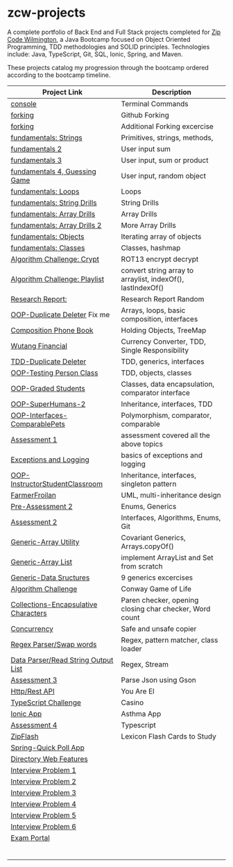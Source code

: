 # zcw-projects
A complete portfolio of Back End and Full Stack projects completed for [Zip Code Wilmington](http://www.zipcodewilmington.com/), a Java Bootcamp focused on Object Oriented Programming, TDD methodologies and SOLID principles. Technologies include: Java, TypeScript, Git, SQL, Ionic, Spring, and Maven.

These projects catalog my progression through the bootcamp ordered according to the bootcamp timeline.

| Project Link                                                 | Description                                                 |
| ------------------------------------------------------------ | ----------------------------------------------------------- |
| [console](/CR-MesoLabs-Console)                              | Terminal Commands                                           |
| [forking]( /Spoon-Knife)                                     | Github Forking                                              |
| [forking](/CR-MicroLabs-Git-MyFirstFork)                     | Additional Forking excercise                                |
| [fundamentals: Strings]( /CR-MicroLabs-JavaFundamentals-DanDoBetterDrills) | Primitives, strings, methods,                               |
| [fundamentals 2]( /ZCW-MicroLabs-JavaFundamentals-SumOfInput) | User input sum                                              |
| [fundamentals 3]( /ZCW-MicroLabs-JavaFundamentals-SumOrProduct) | User input, sum or product                                  |
| [fundamentals 4, Guessing Game]( /ZCW-MicroLabs-JavaFundamentals-TooLargeTooSmall) | User input, random object                                   |
| [fundamentals: Loops](/CR-MicroLabs-Loops-NumbersTrianglesTables) | Loops                                                       |
| [fundamentals: String Drills](FundamentalDrills-Part2)       | String Drills                                               |
| [fundamentals: Array Drills]( /FundamentalDrills-Part1)      | Array Drills                                                |
| [fundamentals: Array Drills 2]( /CR-MicroLabs-Arrays-StringArrayUtilities) | More Array Drills                                           |
| [fundamentals: Objects]( /CR-MesoLabs-Arrays-PersonDetails)  | Iterating array of objects                                  |
| [fundamentals: Classes]( /DiceyLab)                          | Classes, hashmap                                            |
| [Algorithm Challenge: Crypt]( /SimpleCrypt)                  | ROT13 encrypt decrypt                                       |
| [Algorithm Challenge: Playlist]( /PlaylistChallenge)         | convert string array to arraylist, indexOf(), lastIndexOf() |
| [Research Report: ]( /JavaZipBook-v1)                        | Research Report Random                                      |
| [OOP-Duplicate Deleter]() Fix me                             | Arrays, loops, basic composition, interfaces                |
| [Composition Phone Book]( /CR-MicroLabs-Composition-PhoneBook) | Holding Objects, TreeMap                                    |
| [Wutang Financial]( CR-MesoLab-OOP-WuTangFinancial)          | Currency Converter, TDD, Single Responsibility              |
| [TDD-Duplicate Deleter](/DuplicateDeleterTDD)                | TDD, generics, interfaces                                   |
| [OOP-Testing Person Class]( /CR-MicroLabs-OOP-TestingPersonClass) | TDD, objects, classes                                       |
| [OOP-Graded Students]( /CR-MesoLabs-OOP-GradedStudents)      | Classes, data encapsulation, comparator interface           |
| [OOP-SuperHumans-2]( /OOP-SuperHumans-2)                     | Inheritance, interfaces, TDD                                |
| [OOP-Interfaces-ComparablePets]( /CR-MesoLabs-Interfaces-ComparablePets) | Polymorphism, comparator, comparable                        |
| [Assessment 1]( ZipCodeWilmington-Cohort-4.0-Java-Assessment-1) | assessment covered all the above topics                     |
| [Exceptions and Logging]( /CR-MicroLabs-ExceptionsAndLogging) | basics of exceptions and logging                            |
| [OOP-InstructorStudentClassroom]( /CR-MacroLabs-OOP-InstructorStudentClassroom) | Inheritance, interfaces, singleton pattern                  |
| [FarmerFroilan]( /CR-MesoLabs-Interfaces-FarmerFroilan)      | UML, multi-inheritance design                               |
| [Pre-Assessment 2](/ZipCodeWilmington-Cohort-4.0-Java-PREAssessment-2) | Enums, Generics                                             |
| [Assessment 2]( /JavaAssessmen2Final)                        | Interfaces, Algorithms, Enums, Git                          |
| [Generic-Array Utility](/CR-MesoLabs-Generics-ArrayUtility)  | Covariant Generics, Arrays.copyOf()                         |
| [Generic-Array List](/CR-MicroLabs-Generics-MyArrayList)     | implement ArrayList and Set from scratch                    |
| [Generic-Data Sructures](/ZCW-MesoLabs-Generics-GenericDataStructures) | 9 generics excercises                                       |
| [Algorithm Challenge](/ConwayGameOfLife)                     | Conway Game of Life                                         |
| [Collections-Encapsulative Characters](/CR-MesoLabs-Collections-EncapsulativeCharacters) | Paren checker, opening closing char checker, Word count     |
| [Concurrency](/CR-MesoLabs-Concurrency-MonkeyTypeWriter)     | Safe and unsafe copier                                      |
| [Regex Parser/Swap words](/ZCW-Regex-Hamlet-Parser)          | Regex, pattern matcher, class loader                        |
| [Data Parser/Read String Output List](/CR-MesoLab-Strings-JerkSON) | Regex, Stream                                               |
| [Assessment 3](/JavaAssessment3)                             | Parse Json using Gson                                       |
| [Http/Rest API]()                                            | You Are El                                                  |
| [TypeScript Challenge]()                                     | Casino                                                      |
| [Ionic App]()                                                | Asthma App                                                  |
| [Assessment 4 ]()                                            | Typescript                                                  |
| [ZipFlash]()                                                 | Lexicon Flash Cards to Study                                |
| [Spring-Quick Poll App]()                                    |                                                             |
| [Directory Web Features]()                                   |                                                             |
| [Interview Problem 1]()                                      |                                                             |
| [Interview Problem 2]()                                      |                                                             |
| [Interview Problem 3]()                                      |                                                             |
| [Interview Problem 4]()                                      |                                                             |
| [Interview Problem 5]()                                      |                                                             |
| [Interview Problem 6]()                                      |                                                             |
| [Exam Portal]()                                              |                                                             |
|                                                              |                                                             |
|                                                              |                                                             |
|                                                              |                                                             |
|                                                              |                                                             |
|                                                              |                                                             |
|                                                              |                                                             |

